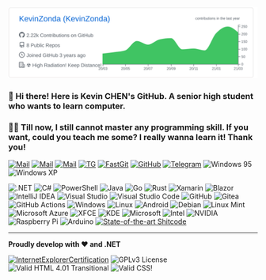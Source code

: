 <!--<div align="center">
  <img src="https://github.com/KevinZonda/KevinZonda/raw/master/img/gh.svg?sanitize=true">
</div> -->

<!--
```plain
  _  __                 _              _____                          _                  
 | |/ /                (_)            / ____|                        | |                 
 | ' /    ___  __   __  _   _ __     | (___     __ _   _ __     ___  | |__     ___   ____
 |  <    / _ \ \ \ / / | | | '_ \     \___ \   / _` | | '_ \   / __| | '_ \   / _ \ |_  /
 | . \  |  __/  \ V /  | | | | | |    ____) | | (_| | | | | | | (__  | | | | |  __/  / / 
 |_|\_\  \___|   \_/   |_| |_| |_|   |_____/   \__,_| |_| |_|  \___| |_| |_|  \___| /___|
```
-->

<!--![Dragon](img/ads.jpg)-->

<!--![HELLO](img/hello2.png)
![RADIATION](img/radiation.png)-->

![](https://raw.githubusercontent.com/KevinZonda/psc/master/profile-summary-card-output/github/0-profile-details.svg)

### 👋 Hi there! Here is Kevin CHEN's GitHub. A senior high student who wants to learn computer.
### 👨‍🎓 Till now, I still cannot master any programming skill. If you want, could you teach me some? I really wanna learn it! Thank you!
<!-- ### Now I'm focusing on developing [FastGit](https://fastgit.org) which provides the high-speed github acceleration service. -->

[![Mail](https://img.shields.io/badge/Mail-kevin@fastgit.org-008DE4?logo=Mail.Ru&labelColor=282c34&logoColor=white)](mailto:kevin@fastgit.org)
[![Mail](https://img.shields.io/badge/Mail-kevin@v2fly.org-cc0099?logo=Mail.Ru&labelColor=282c34&logoColor=white)](mailto:kevin@v2fly.org)
[![Mail](https://img.shields.io/badge/Mail-realkevin@tutanota.com-840006?logo=Mail.Ru&labelColor=282c34&logoColor=white)](mailto:realkevin@tutanota.com)
[![TG](https://img.shields.io/badge/TG-@NodaYojiro-black?logo=telegram&labelColor=282c34&color=2CA5E0)](https://t.me/NodaYojiro)
[![FastGit](https://img.shields.io/badge/FastGit-008DE4?logo=Git&logoColor=white)](https://fastgit.org)
[![GitHub](https://img.shields.io/badge/dynamic/json?logo=github&label=GitHub+Followers&labelColor=282c34&color=181717&query=%24.data.totalSubs&url=https%3A%2F%2Fapi.spencerwoo.com%2Fsubstats%2F%3Fsource%3Dgithub%26queryKey%3DKevinZonda&longCache=true)](https://github.com/KevinZonda?tab=followers)
[![Telegram](https://img.shields.io/badge/dynamic/json?logo=telegram&label=%40FastGit&labelColor=282c34&suffix=+members&color=2CA5E0&query=%24.data.totalSubs&url=https%3A%2F%2Fapi.spencerwoo.com%2Fsubstats%2F%3Fsource%3Dtelegram%26queryKey%3DFastGit&longCache=true)](https://t.me/fastgit)
![Windows 95](https://img.shields.io/badge/Windows%2095-008080?logo=Windows+95)
![Windows XP](https://img.shields.io/badge/Windows%20XP-003399?logo=Windows+XP)
<!--[![Twitter](https://img.shields.io/twitter/follow/emptyMethod?style=social)](https://twitter.com/emptyMethod)-->
![.NET](https://img.shields.io/badge/.NET-5C2D91?logo=.net)
![C#](https://img.shields.io/badge/C%23-239120?logo=C+Sharp)
![PowerShell](https://img.shields.io/badge/Powershell-5391FE?logo=PowerShell&logoColor=white)
![Java](https://img.shields.io/badge/Java-007396?logo=Java&logoColor=white)
![Go](https://img.shields.io/badge/Go-00ADD8?logo=Go&logoColor=white)
![Rust](https://img.shields.io/badge/Rust-000000?logo=Rust&logoColor=white)
![Xamarin](https://img.shields.io/badge/Xamarin-3498DB?logo=Xamarin&logoColor=white)
![Blazor](https://img.shields.io/badge/Blazor-512BD4?logo=Blazor&logoColor=white)
![IntelliJ IDEA](https://img.shields.io/badge/IntelliJ%20IDEA-000000?logo=IntelliJ%20IDEA#000000&logoColor=white)
![Visual Studio](https://img.shields.io/badge/Visual%20Studio-5C2D91?logo=Visual+Studio)
![Visual Studio Code](https://img.shields.io/badge/Visual%20Studio%20Code-007ACC?logo=Visual+Studio+Code)
![GitHub](https://img.shields.io/badge/GitHub-181717?logo=GitHub)
![Gitea](https://img.shields.io/badge/Gitea-609926?logo=Gitea&logoColor=white)
![GitHub Actions](https://img.shields.io/badge/GitHub%20Actions-2088FF?logo=GitHub+Actions&logoColor=white)
![Windows](https://img.shields.io/badge/Windows-0078D6?logo=Windows)
![Linux](https://img.shields.io/badge/Linux-000000?logo=Linux&logoColor=white)
![Android](https://img.shields.io/badge/Android-3DDC84?logo=Android&logoColor=white)
![Debian](https://img.shields.io/badge/Debian-A81D33?logo=Debian)
![Linux Mint](https://img.shields.io/badge/Linux%20Mint-87CF3E?logo=Linux+Mint&logoColor=white)
![Microsoft Azure](https://img.shields.io/badge/Microsoft%20Azure-0089D6?logo=Microsoft+Azure&logoColor=white)
![XFCE](https://img.shields.io/badge/XFCE-2284F2?logo=XFCE&logoColor=white)
![KDE](https://img.shields.io/badge/KDE-1D99F3?logo=KDE&logoColor=white)
![Microsoft](https://img.shields.io/badge/Microsoft-666666?logo=Microsoft)
![Intel](https://img.shields.io/badge/Intel-0071C5?logo=Intel)
![NVIDIA](https://img.shields.io/badge/NVIDIA-76B900?logo=NVIDIA&logoColor=white)
![Raspberry Pi](https://img.shields.io/badge/Raspberry%20Pi-C51A4A?logo=Raspberry%20Pi)
![Arduino](https://img.shields.io/badge/Arduino-00979D?logo=Arduino&logoColor=white)
[![State-of-the-art Shitcode](https://img.shields.io/static/v1?label=State-of-the-art&message=Shitcode&color=7B5804)](https://github.com/trekhleb/state-of-the-art-shitcode)

<!--[![Visit](https://img.shields.io/badge/dynamic/json?label=Visits&labelColor=282c34&query=%24.KevinZonda&url=https%3A%2F%2Fgist-counter.vercel.app%2Fapi?name=KevinZonda)](https://github.com/KevinZonda)-->
---

**Proudly develop with ❤️ and .NET**

[![InternetExplorerCertification](https://cdn.jsdelivr.net/gh/KevinZonda/KevinZonda@141c70efebef04086195f14e2b6febb8c5a63787/img/IE-Certification.gif)](https://www.microsoft.com/en-gb/download/internet-explorer.aspx)
![GPLv3 License](https://www.gnu.org/graphics/gplv3-88x31.png)
<img src="https://www.w3.org/Icons/valid-html401" alt="Valid HTML 4.01 Transitional" width="88" height="31">
<img style="border:0;width:88px;height:31px" src="https://jigsaw.w3.org/css-validator/images/vcss" alt="Valid CSS!">
<!--
**KevinZonda/KevinZonda** is a ✨ _special_ ✨ repository because its `README.md` (this file) appears on your GitHub profile.

Here are some ideas to get you started:

- 🔭 I’m currently working on ...
- 🌱 I’m currently learning ...
- 👯 I’m looking to collaborate on ...
- 🤔 I’m looking for help with ...
- 💬 Ask me about ...
- 📫 How to reach me: ...
- 😄 Pronouns: ...
- ⚡ Fun fact: ...
-->
